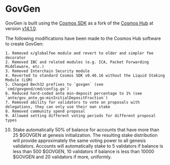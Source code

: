 # GovGen

GovGen is built using the [Cosmos SDK](https://github.com/cosmos/cosmos-sdk) as a fork of the
[Cosmos Hub](https://github.com/cosmos/gaia) at version [v14.1.0](https://github.com/cosmos/gaia/releases/tag/v14.1.0).

The following modifications have been made to the Cosmos Hub software to create GovGen:

    1. Removed x/globalfee module and revert to older and simpler fee decorator
    2. Removed IBC and related modules (e.g. ICA, Packet Forwarding Middleware, etc.)
    3. Removed Interchain Security module
    4. Reverted to standard Cosmos SDK v0.46.16 without the Liquid Staking Module (LSM)
    5. Changed Bech32 prefixes to `govgen` (see `cmd/govgend/cmd/config.go`)
    6. Reduced hard-coded ante min-deposit percentage to 1% (see `ante/gov_ante.go:minInitialDepositFraction`)
    7. Removed ability for validators to vote on proposals with delegations, they can only use their own stake
    8. Removed community spend proposal
    9. Allowed setting different voting periods for different proposal types
   10. Stake automatically 50% of balance for accounts that have more than 25 $GOVGEN at genesis initialization. The resulting stake distribution will provide approximately the same voting power to all genesis validators. Accounts will automatically stake to 5 validators if balance is less than 500 $GOVGEN, 10 validators if balance is less than 10000 $GOVGEN and 20 validators if more, uniformly.
   
